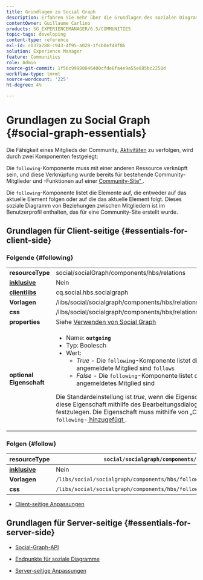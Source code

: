 ```yaml
---
title: Grundlagen zu Social Graph
description: Erfahren Sie mehr über die Grundlagen des sozialen Diagramms, indem Sie die folgenden und folgenden Komponenten auf einer Community-Site verwenden.
contentOwner: Guillaume Carlino
products: SG_EXPERIENCEMANAGER/6.5/COMMUNITIES
topic-tags: developing
content-type: reference
exl-id: c037a788-c943-4f95-a028-1fcb0ef48f86
solution: Experience Manager
feature: Communities
role: Admin
source-git-commit: 1f56c99980846400cfde8fa4e9a55e885bc2258d
workflow-type: tm+mt
source-wordcount: '225'
ht-degree: 4%

---
```


# Grundlagen zu Social Graph  {#social-graph-essentials}

Die Fähigkeit eines Mitglieds der Community, [Aktivitäten](essentials-activities.md) zu verfolgen, wird durch zwei Komponenten festgelegt:

Die `following`-Komponente muss mit einer anderen Ressource verknüpft sein, und diese Verknüpfung wurde bereits für bestehende Community-Mitglieder und -Funktionen auf einer [Community-Site“ ](overview.md#communitiessites).

Die `following`-Komponente listet die Elemente auf, die entweder auf das aktuelle Element folgen oder auf die das aktuelle Element folgt. Dieses soziale Diagramm von Beziehungen zwischen Mitgliedern ist im Benutzerprofil enthalten, das für eine Community-Site erstellt wurde.

## Grundlagen für Client-seitige {#essentials-for-client-side}

### Folgende {#following}

<table>
 <tbody>
  <tr>
   <td> <strong>resourceType</strong></td>
   <td>social/socialGraph/components/hbs/relations</td>
  </tr>
  <tr>
   <td> <a href="scf.md#add-or-include-a-communities-component"><strong>inklusive</strong></a></td>
   <td>Nein</td>
  </tr>
  <tr>
   <td> <a href="clientlibs.md"><strong>clientlibs</strong></a></td>
   <td>cq.social.hbs.socialgraph</td>
  </tr>
  <tr>
   <td> <strong>Vorlagen</strong></td>
   <td> /libs/social/socialgraph/components/hbs/relationships/relationships.hbs</td>
  </tr>
  <tr>
   <td> <strong>css</strong></td>
   <td> /libs/social/socialgraph/components/hbs/relationships/clientlibs/relationships.css</td>
  </tr>
  <tr>
   <td><strong> properties</strong></td>
   <td>Siehe <a href="socialgraph.md">Verwenden von Social Graph</a></td>
  </tr>
  <tr>
   <td><strong> optional<br /> Eigenschaft</strong></td>
   <td>
    <ul>
     <li>Name: <strong><code>outgoing</code></strong></li>
     <li>Typ: Boolesch</li>
     <li>Wert:<br />
      <ul>
       <li><i>True </i>- Die <code>following</code>-Komponente listet die Mitglieder auf, die das angemeldete Mitglied sind <code>follows</code></li>
       <li><i>False </i>- Die <code>following</code>-Komponente listet die Mitglieder auf, die <code>follow </code> angemeldetes Mitglied sind</li>
      </ul> </li>
    </ul> <p>Die Standardeinstellung ist <i>true</i>, wenn die Eigenschaft fehlt. Es ist nicht möglich, diese Eigenschaft mithilfe des Bearbeitungsdialogfelds im Autorenmodus festzulegen. Die Eigenschaft muss mithilfe von „CRXDE|Lite“ zu einer Instanz des <code>following</code>-<a href="../../help/sites-developing/developing-with-crxde-lite.md"> hinzugefügt </a>.</p> </td>
  </tr>
 </tbody>
</table>

### Folgen {#follow}

| **resourceType** | `social/socialgraph/components/hbs/following` |
|---|---|
| [**inklusive**](scf.md#add-or-include-a-communities-component) | Nein |
| **Vorlagen** | `/libs/social/socialgraph/components/hbs/following/following.hbs` |
| **css** | `/libs/social/socialgraph/components/hbs/following/clientlibs/following.css` |

* [Client-seitige Anpassungen](client-customize.md)

## Grundlagen für Server-seitige {#essentials-for-server-side}

* [Social-Graph-API](https://developer.adobe.com/experience-manager/reference-materials/6-5/javadoc/com/adobe/cq/social/graph/client/api/package-frame.html)

* [Endpunkte für soziale Diagramme](https://developer.adobe.com/experience-manager/reference-materials/6-5/javadoc/com/adobe/cq/social/graph/client/endpoint/package-frame.html)

* [Server-seitige Anpassungen](server-customize.md)
